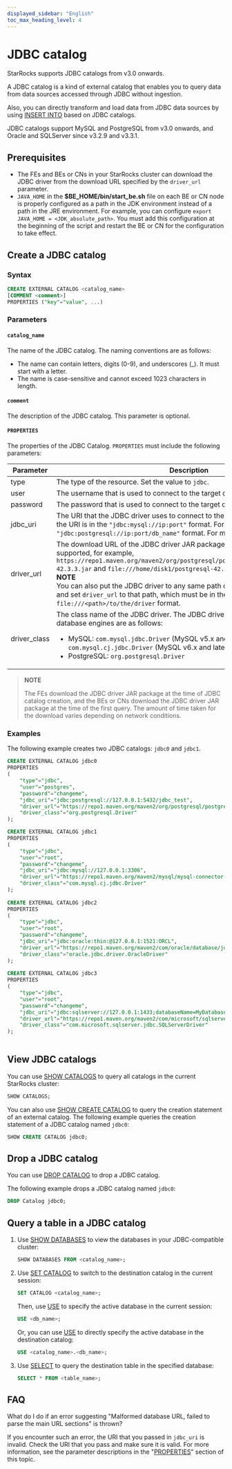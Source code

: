 ```yaml
---
displayed_sidebar: "English"
toc_max_heading_level: 4
---
```


# JDBC catalog

StarRocks supports JDBC catalogs from v3.0 onwards.

A JDBC catalog is a kind of external catalog that enables you to query data from data sources accessed through JDBC without ingestion.

Also, you can directly transform and load data from JDBC data sources by using [INSERT INTO](../../sql-reference/sql-statements/loading_unloading/INSERT.md) based on JDBC catalogs.

JDBC catalogs support MySQL and PostgreSQL from v3.0 onwards, and Oracle and SQLServer since v3.2.9 and v3.3.1.

## Prerequisites

- The FEs and BEs or CNs in your StarRocks cluster can download the JDBC driver from the download URL specified by the `driver_url` parameter.
- `JAVA_HOME` in the **$BE_HOME/bin/start_be.sh** file on each BE or CN node is properly configured as a path in the JDK environment instead of a path in the JRE environment. For example, you can configure `export JAVA_HOME = <JDK_absolute_path>`. You must add this configuration at the beginning of the script and restart the BE or CN for the configuration to take effect.

## Create a JDBC catalog

### Syntax

```SQL
CREATE EXTERNAL CATALOG <catalog_name>
[COMMENT <comment>]
PROPERTIES ("key"="value", ...)
```

### Parameters

#### `catalog_name`

The name of the JDBC catalog. The naming conventions are as follows:

- The name can contain letters, digits (0-9), and underscores (_). It must start with a letter.
- The name is case-sensitive and cannot exceed 1023 characters in length.

#### `comment`

The description of the JDBC catalog. This parameter is optional.

#### `PROPERTIES`

The properties of the JDBC Catalog. `PROPERTIES` must include the following parameters:

| **Parameter**     | **Description**                                                     |
| ----------------- | ------------------------------------------------------------ |
| type              | The type of the resource. Set the value to `jdbc`.           |
| user              | The username that is used to connect to the target database. |
| password          | The password that is used to connect to the target database. |
| jdbc_uri          | The URI that the JDBC driver uses to connect to the target database. For MySQL, the URI is in the `"jdbc:mysql://ip:port"` format. For PostgreSQL, the URI is in the `"jdbc:postgresql://ip:port/db_name"` format. For more information: [PostgreSQL](https://jdbc.postgresql.org/documentation/head/connect.html). |
| driver_url        | The download URL of the JDBC driver JAR package. An HTTP URL or file URL is supported, for example, `https://repo1.maven.org/maven2/org/postgresql/postgresql/42.3.3/postgresql-42.3.3.jar` and `file:///home/disk1/postgresql-42.3.3.jar`.<br />**NOTE**<br />You can also put the JDBC driver to any same path on the FE and BE or CN nodes and set `driver_url` to that path, which must be in the `file:///<path>/to/the/driver` format. |
| driver_class      | The class name of the JDBC driver. The JDBC driver class names of common database engines are as follows:<ul><li>MySQL: `com.mysql.jdbc.Driver` (MySQL v5.x and earlier) and `com.mysql.cj.jdbc.Driver` (MySQL v6.x and later)</li><li>PostgreSQL: `org.postgresql.Driver`</li></ul> |

> **NOTE**
>
> The FEs download the JDBC driver JAR package at the time of JDBC catalog creation, and the BEs or CNs download the JDBC driver JAR package at the time of the first query. The amount of time taken for the download varies depending on network conditions.

### Examples

The following example creates two JDBC catalogs: `jdbc0` and `jdbc1`.

```SQL
CREATE EXTERNAL CATALOG jdbc0
PROPERTIES
(
    "type"="jdbc", 
    "user"="postgres",
    "password"="changeme",
    "jdbc_uri"="jdbc:postgresql://127.0.0.1:5432/jdbc_test",
    "driver_url"="https://repo1.maven.org/maven2/org/postgresql/postgresql/42.3.3/postgresql-42.3.3.jar",
    "driver_class"="org.postgresql.Driver"
);

CREATE EXTERNAL CATALOG jdbc1
PROPERTIES
(
    "type"="jdbc",
    "user"="root",
    "password"="changeme",
    "jdbc_uri"="jdbc:mysql://127.0.0.1:3306",
    "driver_url"="https://repo1.maven.org/maven2/mysql/mysql-connector-java/8.0.28/mysql-connector-java-8.0.28.jar",
    "driver_class"="com.mysql.cj.jdbc.Driver"
);
 
CREATE EXTERNAL CATALOG jdbc2
PROPERTIES
(
    "type"="jdbc",
    "user"="root",
    "password"="changeme",
    "jdbc_uri"="jdbc:oracle:thin:@127.0.0.1:1521:ORCL",
    "driver_url"="https://repo1.maven.org/maven2/com/oracle/database/jdbc/ojdbc10/19.18.0.0/ojdbc10-19.18.0.0.jar",
    "driver_class"="oracle.jdbc.driver.OracleDriver"
);
       
CREATE EXTERNAL CATALOG jdbc3
PROPERTIES
(
    "type"="jdbc",
    "user"="root",
    "password"="changeme",
    "jdbc_uri"="jdbc:sqlserver://127.0.0.1:1433;databaseName=MyDatabase;",
    "driver_url"="https://repo1.maven.org/maven2/com/microsoft/sqlserver/mssql-jdbc/12.4.2.jre11/mssql-jdbc-12.4.2.jre11.jar",
    "driver_class"="com.microsoft.sqlserver.jdbc.SQLServerDriver"
);
       
```

## View JDBC catalogs

You can use [SHOW CATALOGS](../../sql-reference/sql-statements/Catalog/SHOW_CATALOGS.md) to query all catalogs in the current StarRocks cluster:

```SQL
SHOW CATALOGS;
```

You can also use [SHOW CREATE CATALOG](../../sql-reference/sql-statements/Catalog/SHOW_CREATE_CATALOG.md) to query the creation statement of an external catalog. The following example queries the creation statement of a JDBC catalog named `jdbc0`:

```SQL
SHOW CREATE CATALOG jdbc0;
```

## Drop a JDBC catalog

You can use [DROP CATALOG](../../sql-reference/sql-statements/Catalog/DROP_CATALOG.md) to drop a JDBC catalog.

The following example drops a JDBC catalog named `jdbc0`:

```SQL
DROP Catalog jdbc0;
```

## Query a table in a JDBC catalog

1. Use [SHOW DATABASES](../../sql-reference/sql-statements/Database/SHOW_DATABASES.md) to view the databases in your JDBC-compatible cluster:

   ```SQL
   SHOW DATABASES FROM <catalog_name>;
   ```

2. Use [SET CATALOG](../../sql-reference/sql-statements/data-definition/SET_CATALOG.md) to switch to the destination catalog in the current session:

    ```SQL
    SET CATALOG <catalog_name>;
    ```

    Then, use [USE](../../sql-reference/sql-statements/data-definition/USE.md) to specify the active database in the current session:

    ```SQL
    USE <db_name>;
    ```

    Or, you can use [USE](../../sql-reference/sql-statements/data-definition/USE.md) to directly specify the active database in the destination catalog:

    ```SQL
    USE <catalog_name>.<db_name>;
    ```

3. Use [SELECT](../../sql-reference/sql-statements/table_bucket_part_index/SELECT.md) to query the destination table in the specified database:

   ```SQL
   SELECT * FROM <table_name>;
   ```

## FAQ

What do I do if an error suggesting "Malformed database URL, failed to parse the main URL sections" is thrown?

If you encounter such an error, the URI that you passed in `jdbc_uri` is invalid. Check the URI that you pass and make sure it is valid. For more information, see the parameter descriptions in the "[PROPERTIES](#properties)" section of this topic.

